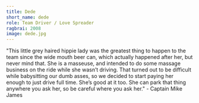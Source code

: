 ```yaml
---
title: Dede
short_name: dede
role: Team Driver / Love Spreader
ragbrai: 2008
image: dede.jpg
---
```

"This little grey haired hippie lady was the greatest thing to happen to the team since the wide mouth beer can, which actually happened after her, but never mind that. She is a masseuse, and intended to do some massage business on the ride while she wasn’t driving. That turned out to be difficult while babysitting our dumb asses, so we decided to start paying her enough to just drive full time. She’s good at it too. She can park that thing anywhere you ask her, so be careful where you ask her." - Captain Mike James
